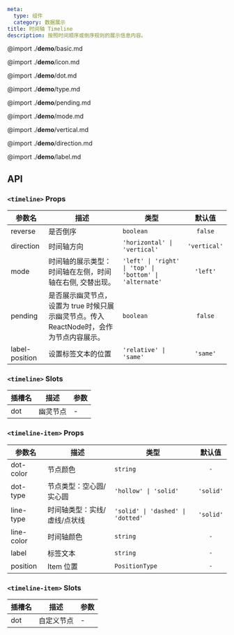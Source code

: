 ```yaml
meta:
  type: 组件
  category: 数据展示
title: 时间轴 Timeline
description: 按照时间顺序或倒序规则的展示信息内容。
```

@import ./__demo__/basic.md

@import ./__demo__/icon.md

@import ./__demo__/dot.md

@import ./__demo__/type.md

@import ./__demo__/pending.md

@import ./__demo__/mode.md

@import ./__demo__/vertical.md

@import ./__demo__/direction.md

@import ./__demo__/label.md

## API


### `<timeline>` Props

|参数名|描述|类型|默认值|
|---|---|---|:---:|
|reverse|是否倒序|`boolean`|`false`|
|direction|时间轴方向|`'horizontal' \| 'vertical'`|`'vertical'`|
|mode|时间轴的展示类型：时间轴在左侧，时间轴在右侧, 交替出现。|`'left' \| 'right' \| 'top' \| 'bottom' \| 'alternate'`|`'left'`|
|pending|是否展示幽灵节点，设置为 true 时候只展示幽灵节点。传入ReactNode时，会作为节点内容展示。|`boolean`|`false`|
|label-position|设置标签文本的位置|`'relative' \| 'same'`|`'same'`|
### `<timeline>` Slots

|插槽名|描述|参数|
|---|:---:|---|
|dot|幽灵节点|-|




### `<timeline-item>` Props

|参数名|描述|类型|默认值|
|---|---|---|:---:|
|dot-color|节点颜色|`string`|`-`|
|dot-type|节点类型：空心圆/实心圆|`'hollow' \| 'solid'`|`'solid'`|
|line-type|时间轴类型：实线/虚线/点状线|`'solid' \| 'dashed' \| 'dotted'`|`'solid'`|
|line-color|时间轴颜色|`string`|`-`|
|label|标签文本|`string`|`-`|
|position|Item 位置|`PositionType`|`-`|
### `<timeline-item>` Slots

|插槽名|描述|参数|
|---|:---:|---|
|dot|自定义节点|-|


